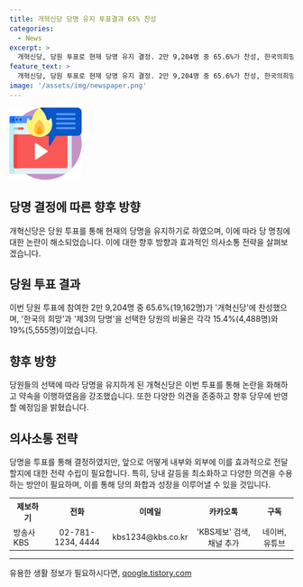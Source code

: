 ```yaml
---
title: 개혁신당 당명 유지 투표결과 65% 찬성
categories:
  - News
excerpt: >
  개혁신당, 당원 투표로 현재 당명 유지 결정. 2만 9,204명 중 65.6%가 찬성, 한국의희망과 제3의 당명은 각각 15.4%, 19%. 허은아 대표는 당원의 선택 존중하고 당무에 반영 공언.「KBS뉴스」 구독 및 KBS제보로 참여 가능.
feature_text: >
  개혁신당, 당원 투표로 현재 당명 유지 결정. 2만 9,204명 중 65.6%가 찬성, 한국의희망과 제3의 당명은 각각 15.4%, 19%. 허은아 대표는 당원의 선택 존중하고 당무에 반영 공언.「KBS뉴스」 구독 및 KBS제보로 참여 가능.
image: '/assets/img/newspaper.png'
---
```


<p><img src="/assets/img/news.png" alt="rentncar 속보" /></p>

<h2>당명 결정에 따른 향후 방향</h2>

<p data-ke-size="size16">개혁신당은 당원 투표를 통해 현재의 당명을 유지하기로 하였으며, 이에 따라 당 명칭에 대한 논란이 해소되었습니다. 이에 대한 향후 방향과 효과적인 의사소통 전략을 살펴보겠습니다.</p>

<h2 data-ke-size="size26">당원 투표 결과</h2>

<p data-ke-size="size16">이번 당원 투표에 참여한 2만 9,204명 중 65.6%(19,162명)가 '개혁신당'에 찬성했으며, '한국의 희망'과 '제3의 당명'을 선택한 당원의 비율은 각각 15.4%(4,488명)와 19%(5,555명)이었습니다.</p>

<h2 data-ke-size="size26">향후 방향</h2>

<p data-ke-size="size16">당원들의 선택에 따라 당명을 유지하게 된 개혁신당은 이번 투표를 통해 논란을 화해하고 약속을 이행하였음을 강조했습니다. 또한 다양한 의견을 존중하고 향후 당무에 반영할 예정임을 밝혔습니다.</p>

<h2 data-ke-size="size26">의사소통 전략</h2>

<p data-ke-size="size16">당명을 투표를 통해 결정하였지만, 앞으로 어떻게 내부와 외부에 이를 효과적으로 전달할지에 대한 전략 수립이 필요합니다. 특히, 당내 갈등을 최소화하고 다양한 의견을 수용하는 방안이 필요하며, 이를 통해 당의 화합과 성장을 이루어낼 수 있을 것입니다.</p>

<table>
  <tr>
    <th>제보하기</th>
    <td style="text-align: center; height: 17px;"><b>전화</b></td>
    <td style="text-align: center; height: 17px;"><b>이메일</b></td>
    <td style="text-align: center; height: 17px;"><b>카카오톡</b></td>
    <td style="text-align: center; height: 17px;"><b>구독</b></td>
  </tr>
  <tr>
    <td>방송사 KBS</td>
    <td style="text-align: center; height: 17px;">02-781-1234, 4444</td>
    <td style="text-align: center; height: 17px;">kbs1234@kbs.co.kr</td>
    <td style="text-align: center; height: 17px;">'KBS제보' 검색, 채널 추가</td>
    <td style="text-align: center; height: 17px;">네이버, 유튜브</td>
  </tr>
</table>

<hr>
유용한 생활 정보가 필요하시다면, <a href="https://qoogle.tistory.com" rel="dofollow">qoogle.tistory.com</a>



